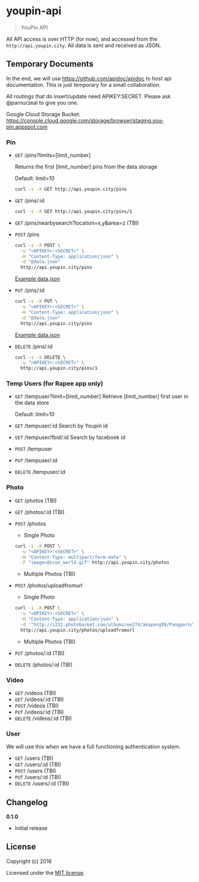 # youpin-api

> YouPin API

All API access is over HTTP (for now), and accessed from the `http://api.youpin.city`. All data is sent and received as JSON.

## Temporary Documents
In the end, we will use https://github.com/apidoc/apidoc to host api documentation.
This is just temporary for a small collaboration.

All routings that do insert/update need APIKEY:SECRET.
Please ask @parnurzeal to give you one.

Google Cloud Storage Bucket: https://console.cloud.google.com/storage/browser/staging.you-pin.appspot.com

### Pin
* `GET` /pins?limits=[limit_number]

  Returns the first [limit_number] pins from the data storage

  Default: limit=10
  ```bash
  curl -i -X GET http://api.youpin.city/pins
  ```

* `GET` /pins/:id
  ```bash
  curl -i -X GET http://api.youpin.city/pins/1
  ```

* `GET` /pins/nearbysearch?location=x,y&area=z (TBI)

* `POST` /pins
  ```bash
  curl -i -X POST \
    -u "<APIKEY>:<SECRET>" \
    -H "Content-Type: application/json" \
    -d "@data.json"
    http://api.youpin.city/pins
  ```
  [Example data.json](./docs/data.json)

* `PUT` /pins/:id
  ```bash
  curl -i -X PUT \
    -u "<APIKEY>:<SECRET>" \
    -H "Content-Type: application/json" \
    -d "@data.json"
    http://api.youpin.city/pins
  ```
  [Example data.json](./docs/data.json)

* `DELETE` /pins/:id
  ```bash
  curl -i -X DELETE \
    -u "<APIKEY>:<SECRET>" \
    http://api.youpin.city/pins/1
  ```

### Temp Users (for Rapee app only)
* `GET` /tempuser?limit=[limit_number]
  Retrieve [limit_number] first user in the data store

  Default: limit=10
* `GET` /tempuser/:id
  Search by Youpin id
* `GET` /tempuser/fbid/:id
  Search by facebook id
* `POST` /tempuser
* `PUT` /tempuser/:id
* `DELETE` /tempuser/:id

### Photo
* `GET` /photos (TBI)
* `GET` /photos/:id (TBI)
* `POST` /photos
  * Single Photo
  ```bash
  curl -i -X POST \
    -u "<APIKEY>:<SECRET>" \
    -H "Content-Type: multipart/form-data" \
    -F "image=@icon_world.gif" http://api.youpin.city/photos
  ```
  * Multiple Photos (TBI)

* `POST` /photos/uploadfromurl
  * Single Photo
  ```bash
  curl -i -X POST \
    -u "<APIKEY>:<SECRET>" \
    -H "Content-Type: application/json" \
    -d '"http://i232.photobucket.com/albums/ee274/akapong99/Pangporn/album12/s1-7.jpg"'
    http://api.youpin.city/photos/uploadfromurl
  ```
  * Multiple Photos (TBI)

* `PUT` /photos/:id (TBI)
* `DELETE` /photos/:id (TBI)

### Video
* `GET` /videos (TBI)
* `GET` /videos/:id (TBI)
* `POST` /videos (TBI)
* `PUT` /videos/:id (TBI)
* `DELETE` /videos/:id (TBI)

### User
We will use this when we have a full functioning authentication system.
* `GET` /users (TBI)
* `GET` /users/:id (TBI)
* `POST` /users (TBI)
* `PUT` /users/:id (TBI)
* `DELETE` /users/:id (TBI)


## Changelog

__0.1.0__

- Initial release

## License

Copyright (c) 2016

Licensed under the [MIT license](LICENSE).
